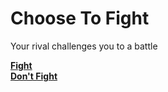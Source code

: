 # Choose To Fight

Your rival challenges you to a battle

[**Fight**](rivalbattle.md)<br>
[**Don't Fight**](youranorlost.md)<br>